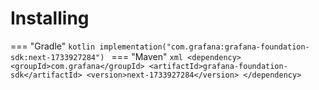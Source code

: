 # Installing

=== "Gradle"
    ```kotlin
    implementation("com.grafana:grafana-foundation-sdk:next-1733927284")
    ```
=== "Maven"
    ```xml
    <dependency>
        <groupId>com.grafana</groupId>
        <artifactId>grafana-foundation-sdk</artifactId>
        <version>next-1733927284</version>
    </dependency>
    ```

